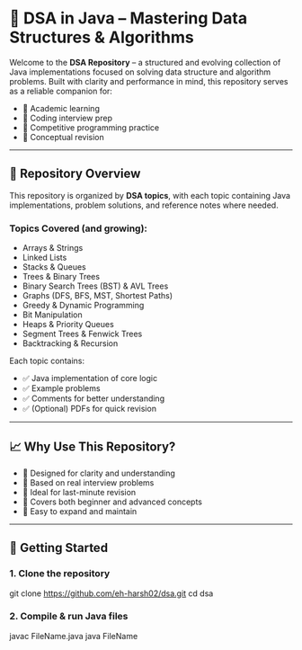 # 🚀 DSA in Java – Mastering Data Structures & Algorithms

Welcome to the **DSA Repository** – a structured and evolving collection of Java implementations focused on solving data structure and algorithm problems. Built with clarity and performance in mind, this repository serves as a reliable companion for:

- 📘 Academic learning
- 🧠 Coding interview prep
- 🏁 Competitive programming practice
- 🔁 Conceptual revision

---

## 📂 Repository Overview

This repository is organized by **DSA topics**, with each topic containing Java implementations, problem solutions, and reference notes where needed.

### Topics Covered (and growing):
- Arrays & Strings
- Linked Lists
- Stacks & Queues
- Trees & Binary Trees
- Binary Search Trees (BST) & AVL Trees
- Graphs (DFS, BFS, MST, Shortest Paths)
- Greedy & Dynamic Programming
- Bit Manipulation
- Heaps & Priority Queues
- Segment Trees & Fenwick Trees
- Backtracking & Recursion

Each topic contains:
- ✅ Java implementation of core logic
- ✅ Example problems
- ✅ Comments for better understanding
- ✅ (Optional) PDFs for quick revision

---

## 📈 Why Use This Repository?

- 🔹 Designed for clarity and understanding
- 🔹 Based on real interview problems
- 🔹 Ideal for last-minute revision
- 🔹 Covers both beginner and advanced concepts
- 🔹 Easy to expand and maintain

---

## 🚀 Getting Started

### 1. Clone the repository

git clone https://github.com/eh-harsh02/dsa.git
cd dsa

### 2. Compile & run Java files

javac FileName.java
java FileName

